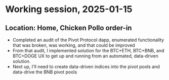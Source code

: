 # Working session, 2025-01-15

## Location: Home, Chicken Pollo order-in

* Completed an audit of the Pivot Protocol dapp, enumerated functionality that was broken, was working, and that could be improved
* From that audit, I implemented solution for the BTC+ETH, BTC+BNB, and BTC+DOGE UX to get up and running from an automated, data-driven solution.
* Next up, I'll need to create data-driven indices into the pivot pools and data-drive the BNB pivot pools
